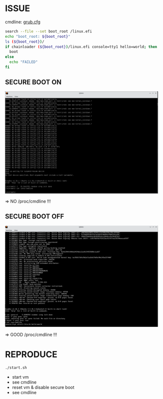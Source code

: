 # ISSUE

cmdline: [grub.cfg](./grub.cfg)

```bash
search --file --set boot_root /linux.efi
echo "boot_root: ${boot_root}"
ls (${boot_root})/
if chainloader (${boot_root})/linux.efi console=tty1 hello=world; then
  boot
else
  echo "FAILED"
fi
```

## SECURE BOOT ON

![img2](./docs/vm_secure_boot_on.png)

=> NO /proc/cmdline !!!

## SECURE BOOT OFF

![img2](./docs/vm_secure_boot_off.png)

=> GOOD /proc/cmdline !!!

# REPRODUCE

```bash
./start.sh
```

- start vm
- see cmdline
- reset vm & disable secure boot
- see cmdline